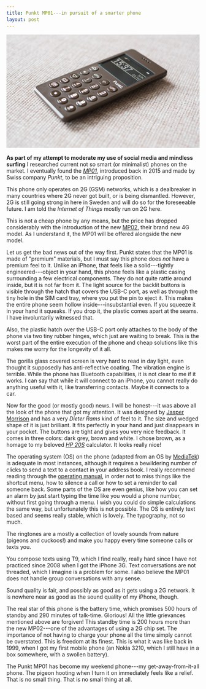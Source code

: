 ```yaml
---
title: Punkt MP01---in pursuit of a smarter phone
layout: post
---
```


<img src="/assets/punkt-mp01.jpg">

**As part of my attempt to moderate my use of social media and mindless surfing** I researched current not so smart (or minimalist) phones on the market. I eventually found the [*MP01*](https://www.punkt.ch/en/products/mp01-mobile-phone/), introduced back in 2015 and made by Swiss company *Punkt*, to be an intriguing proposition.

This phone only operates on 2G (GSM) networks, which is a dealbreaker in many countries where 2G never got built, or is being dismantled. However, 2G is still going strong in here in Sweden and will do so for the foreseeable future. I am told the *Internet of Things* mostly run on 2G here.

This is not a cheap phone by any means, but the price has dropped considerably with the introduction of the new [MP02](https://www.punkt.ch/en/products/mp02-4g-mobile-phone/), their brand new 4G model. As I understand it, the MP01 will be offered alongside the new model.

Let us get the bad news out of the way first. Punkt states that the MP01 is made of "premium" materials, but I must say this phone does *not* have a premium feel to it. Unlike an iPhone, that feels like a solid---tightly engineered---object in your hand, this phone feels like a plastic casing surrounding a few electrical components. They do not quite rattle around inside, but it is not far from it. The light source for the backlit buttons is visible through the hatch that covers the USB-C port, as well as through the tiny hole in the SIM card tray, where you put the pin to eject it. This makes the entire phone seem hollow inside---insubstantial even. If you squeeze it in your hand it squeaks. If you drop it, the plastic comes apart at the seams. I have involuntarily witnessed that.

Also, the plastic hatch over the USB-C port only attaches to the body of the phone via two tiny rubber hinges, which just are waiting to break. This is the worst part of the entire execution of the phone and cheap solutions like this makes me worry for the longevity of it all.

The gorilla glass covered screen is very hard to read in day light, even thought it supposedly has anti-reflective coating. The vibration engine is terrible. While the phone has Bluetooth capabilities, it is not clear to me if it works. I can say that while it will connect to an iPhone, you cannot really do anything useful with it, like transferring contacts. Maybe it connects to a car.

Now for the good (or mostly good) news. I will be honest---it was above all the look of the phone that got my attention. It was designed by [Jasper Morrison](https://jaspermorrison.com) and has a very *Dieter Rams* kind of feel to it. The size and wedged shape of it is just brilliant. It fits perfectly in your hand and just disappears in your pocket. The buttons are tight and gives you very nice feedback. It comes in three colors: dark grey, brown and white. I chose brown, as a homage to my beloved [*HP 20S*](https://en.wikipedia.org/wiki/HP-20S) calculator. It looks really nice!

The operating system (OS) on the phone (adapted from an OS by [MediaTek](https://www.mediatek.com)) is adequate in most instances, although it requires a bewildering number of clicks to send a text to a contact in your address book.  I really recommend reading through the [operating manual](https://www.punkt.ch/repofiles/Manuali/MP01/5901-RL2912%20Punkt%20MP01%20User%20Manual_Landscape_Low%20Res_v7.0.pdf), in order not to miss things like the shortcut menu, how to silence a call or how to set a reminder to call someone back. Some parts of the OS are even genius, like how you can set an alarm by just start typing the time like you would a phone number, without first going through a menu. I wish you could do simple calculations the same way, but unfortunately this is not possible. The OS is entirely text based and seems really stable, which is lovely. The typography, not so much.

The ringtones are a mostly a collection of lovely sounds from nature (pigeons and cuckoos!) and make you happy every time someone calls or texts you.

You compose texts using T9, which I find really, really hard since I have not practiced since 2008 when I got the iPhone 3G. Text conversations are not threaded, which I imagine is a problem for some. I also believe the MP01 does not handle group conversations with any sense.

Sound quality is fair, and possibly as good as it gets using a 2G network. It is nowhere near as good as the sound quality of my iPhone, though.

The real star of this phone is the battery time, which promises 500 hours of standby and 290 minutes of talk-time. Glorious! All the little grievances mentioned above are forgiven! This standby time is 200 hours more than the new MP02---one of the advantages of using a 2G chip set. The importance of not having to charge your phone all the time simply cannot be overstated. This is freedom at its finest. This is what it was like back in 1999, when I got my first mobile phone (an Nokia 3210, which I still have in a box somewhere, with a swollen battery).

The Punkt MP01 has become my weekend phone---my get-away-from-it-all phone. The pigeon hooting when I turn it on immediately feels like a relief. That is no small thing. That is no small thing at all.
